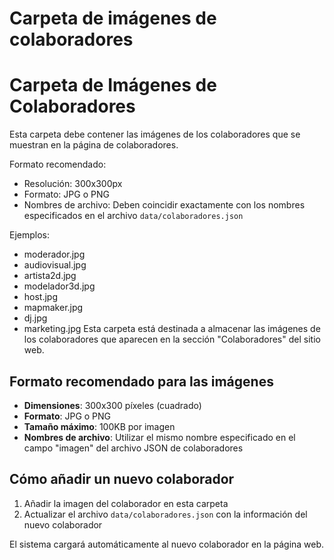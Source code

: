 # Carpeta de imágenes de colaboradores
# Carpeta de Imágenes de Colaboradores

Esta carpeta debe contener las imágenes de los colaboradores que se muestran en la página de colaboradores.

Formato recomendado:
- Resolución: 300x300px
- Formato: JPG o PNG
- Nombres de archivo: Deben coincidir exactamente con los nombres especificados en el archivo `data/colaboradores.json`

Ejemplos:
- moderador.jpg
- audiovisual.jpg
- artista2d.jpg
- modelador3d.jpg
- host.jpg
- mapmaker.jpg
- dj.jpg
- marketing.jpg
Esta carpeta está destinada a almacenar las imágenes de los colaboradores que aparecen en la sección "Colaboradores" del sitio web.

## Formato recomendado para las imágenes

- **Dimensiones**: 300x300 píxeles (cuadrado)
- **Formato**: JPG o PNG
- **Tamaño máximo**: 100KB por imagen
- **Nombres de archivo**: Utilizar el mismo nombre especificado en el campo "imagen" del archivo JSON de colaboradores

## Cómo añadir un nuevo colaborador

1. Añadir la imagen del colaborador en esta carpeta
2. Actualizar el archivo `data/colaboradores.json` con la información del nuevo colaborador

El sistema cargará automáticamente al nuevo colaborador en la página web.
